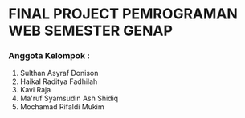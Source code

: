 <h1><b>FINAL PROJECT PEMROGRAMAN WEB SEMESTER GENAP</b></h1>
<h3>Anggota Kelompok : </h3>
<ol>
  <li>Sulthan Asyraf Donison</li>
  <li>Haikal Raditya Fadhilah</li>
  <li>Kavi Raja</li>
  <li>Ma'ruf Syamsudin Ash Shidiq</li>
  <li>Mochamad Rifaldi Mukim</li>
</ol>
